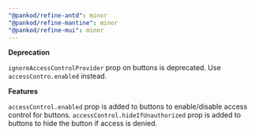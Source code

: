 ```yaml
---
"@pankod/refine-antd": minor
"@pankod/refine-mantine": minor
"@pankod/refine-mui": minor
---
```


**Deprecation**

`ignoreAccessControlProvider` prop on buttons is deprecated. Use `accessContro.enabled` instead.

**Features**

`accessControl.enabled` prop is added to buttons to enable/disable access control for buttons.
`accessControl.hideIfUnauthorized` prop is added to buttons to hide the button if access is denied.
